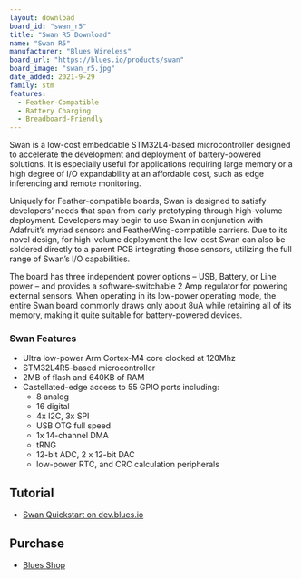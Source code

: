 ```yaml
---
layout: download
board_id: "swan_r5"
title: "Swan R5 Download"
name: "Swan R5"
manufacturer: "Blues Wireless"
board_url: "https://blues.io/products/swan"
board_image: "swan_r5.jpg"
date_added: 2021-9-29
family: stm
features:
  - Feather-Compatible
  - Battery Charging
  - Breadboard-Friendly
---
```


Swan is a low-cost embeddable STM32L4-based microcontroller designed to accelerate the development and deployment of battery-powered solutions. It is especially useful for applications requiring large memory or a high degree of I/O expandability at an affordable cost, such as edge inferencing and remote monitoring.

Uniquely for Feather-compatible boards, Swan is designed to satisfy developers’ needs that span from early prototyping through high-volume deployment. Developers may begin to use Swan in conjunction with Adafruit’s myriad sensors and FeatherWing-compatible carriers. Due to its novel design, for high-volume deployment the low-cost Swan can also be soldered directly to a parent PCB integrating those sensors, utilizing the full range of Swan’s I/O capabilities.

The board has three independent power options – USB, Battery, or Line power – and provides a software-switchable 2 Amp regulator for powering external sensors. When operating in its low-power operating mode, the entire Swan board commonly draws only about 8uA while retaining all of its memory, making it quite suitable for battery-powered devices.


### Swan Features
* Ultra low-power Arm Cortex-M4 core clocked at 120Mhz
* STM32L4R5-based microcontroller
* 2MB of flash and 640KB of RAM
* Castellated-edge access to 55 GPIO ports including:
  * 8 analog
  * 16 digital
  * 4x I2C, 3x SPI
  * USB OTG full speed
  * 1x 14-channel DMA
  * tRNG
  * 12-bit ADC, 2 x 12-bit DAC
  * low-power RTC, and CRC calculation peripherals

## Tutorial
* [Swan Quickstart on dev.blues.io](https://dev.blues.io/quickstart/swan-quickstart/#using-circuitpython)

## Purchase
* [Blues Shop](https://shop.blues.io/products/swan)
